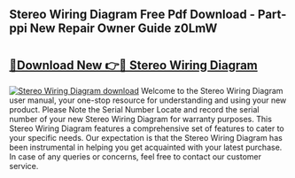 ## Stereo Wiring Diagram Free Pdf Download - Part-ppi New Repair Owner Guide z0LmW

# <h2><a href="http://dfs8b5.blite.top/?on=Stereo+Wiring+Diagram">🔗Download New 👉🔴 Stereo Wiring Diagram</a></h2>

[![Stereo Wiring Diagram download](https://i.imgur.com/lujVjoI.png)](http://dfs8b5.blite.top/?on=Stereo+Wiring+Diagram)
Welcome to the Stereo Wiring Diagram user manual, your one-stop resource for understanding and using your new product. Please Note the Serial Number Locate and record the serial number of your new Stereo Wiring Diagram for warranty purposes. This Stereo Wiring Diagram features a comprehensive set of features to cater to your specific needs. Our expectation is that the Stereo Wiring Diagram has been instrumental in helping you get acquainted with your latest purchase. In case of any queries or concerns, feel free to contact our customer service.

